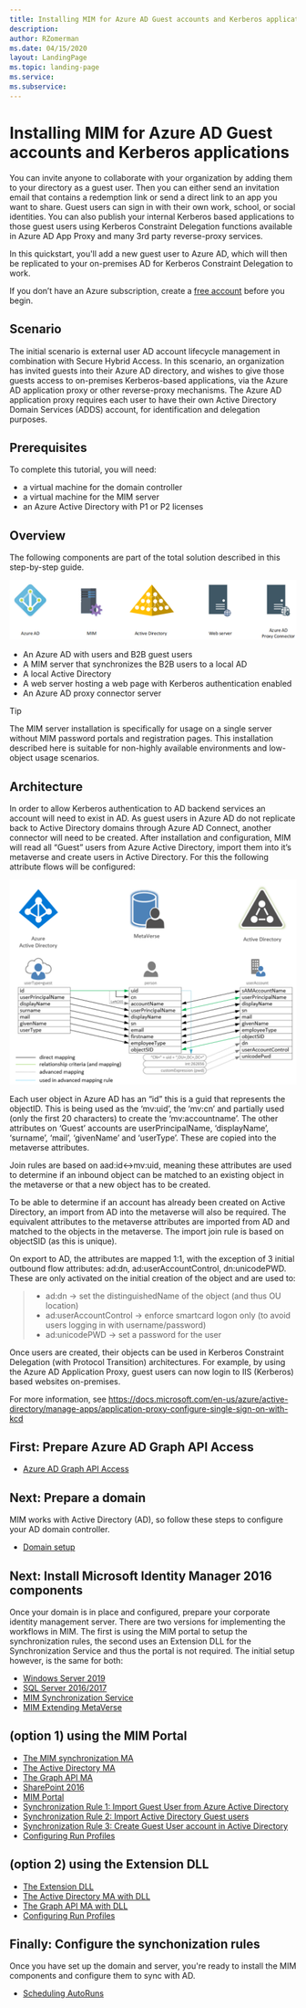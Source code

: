 ```yaml
---
title: Installing MIM for Azure AD Guest accounts and Kerberos applications
description: 
author: RZomerman
ms.date: 04/15/2020
layout: LandingPage
ms.topic: landing-page
ms.service: 
ms.subservice:
---
```

# Installing MIM for Azure AD Guest accounts and Kerberos applications

You can invite anyone to collaborate with your organization by adding them to your directory as a guest user. Then you can either send an invitation email that contains a redemption link or send a direct link to an app you want to share. Guest users can sign in with their own work, school, or social identities. You can also publish your internal Kerberos based applications to those guest users using Kerberos Constraint Delegation functions available in Azure AD App Proxy and many 3rd party reverse-proxy services.

In this quickstart, you'll add a new guest user to Azure AD, which will then be replicated to your on-premises AD for Kerberos Constraint Delegation to work.

If you don’t have an Azure subscription, create a [free account](https://azure.microsoft.com/free/?WT.mc_id=A261C142F) before you begin.

## Scenario
The initial scenario is external user AD account lifecycle management in combination with Secure Hybrid Access. In this scenario, an organization has invited guests into their Azure AD directory, and wishes to give those guests access to on-premises Kerberos-based applications, via the Azure AD application proxy or other reverse-proxy mechanisms. The Azure AD application proxy requires each user to have their own Active Directory Domain Services (ADDS) account, for identification and delegation purposes.

## Prerequisites

To complete this tutorial, you will need:
* a virtual machine for the domain controller
* a virtual machine for the MIM server
* an Azure Active Directory with P1 or P2 licenses

## Overview

The following components are part of the total solution described in this step-by-step guide.

![MIMB2BGuestKCDComponentsOverview](./images/1.Solution-Components.PNG)

-	An Azure AD with users and B2B guest users
-	A MIM server that synchronizes the B2B users to a local AD
-	A local Active Directory
-	A web server hosting a web page with Kerberos authentication enabled
-	An Azure AD proxy connector server
> [!TIP]
The MIM server installation is specifically for usage on a single server without MIM password portals and registration pages. This installation described here is suitable for non-highly available environments and low-object usage scenarios.

## Architecture

In order to allow Kerberos authentication to AD backend services an account will need to exist in AD. As guest users in Azure AD do not replicate back to Active Directory domains through Azure AD Connect, another connector will need to be created.
After installation and configuration, MIM will read all “Guest” users from Azure Active Directory, import them into it’s metaverse and create users in Active Directory.
For this the following attribute flows will be configured:

![AAD Guests MIM Rule Architecture](./images/1.Architecture.png)

Each user object in Azure AD has an “id” this is a guid that represents the objectID. This is being used as the ‘mv:uid’, the ‘mv:cn’ and partially used (only the first 20 characters) to create the ‘mv:accountname’. The other attributes on ‘Guest’ accounts are userPrincipalName, ‘displayName’, ‘surname’, ‘mail’, ‘givenName’ and ‘userType’. These are copied into the metaverse attributes. 

Join rules are based on aad:id<->mv:uid, meaning these attributes are used to determine if an inbound object can be matched to an existing object in the metaverse or that a new object has to be created.

To be able to determine if an account has already been created on Active Directory, an import from AD into the metaverse will also be required. The equivalent attributes to the metaverse attributes are imported from AD and matched to the objects in the metaverse. The import join rule is based on objectSID (as this is unique).

On export to AD, the attributes are mapped 1:1, with the exception of 3 initial outbound flow attributes: ad:dn, ad:userAccountControl, dn:unicodePWD. These are only activated on the initial creation of the object and are used to: 
> - ad:dn -> set the distinguishedName of the object (and thus OU location)
> - ad:userAccountControl -> enforce smartcard logon only (to avoid users logging in with username/password)
> - ad:unicodePWD -> set a password for the user

Once users are created, their objects can be used in Kerberos Constraint Delegation (with Protocol Transition) architectures. For example, by using the Azure AD Application Proxy, guest users can now login to IIS (Kerberos) based websites on-premises.

For more information, see https://docs.microsoft.com/en-us/azure/active-directory/manage-apps/application-proxy-configure-single-sign-on-with-kcd
## First: Prepare Azure AD Graph API Access
- [Azure AD Graph API Access](prepare-azure-ad-for-GraphAPI.md)

## Next: Prepare a domain
MIM works with Active Directory (AD), so follow these steps to configure your AD domain controller.
- [Domain setup](preparedomain.md)

## Next: Install Microsoft Identity Manager 2016 components
Once your domain is in place and configured, prepare your corporate identity management server. There are two versions for implementing the workflows in MIM. The first is using the MIM portal to setup the synchronization rules, the second uses an Extension DLL for the Synchronization Service and thus the portal is not required.
The initial setup however, is the same for both:

- [Windows Server 2019](prepare-server-ws-2019.md)
- [SQL Server 2016/2017](Install-SQL-server.md)
- [MIM Synchronization Service](install-mim-sync-service.md)
- [MIM Extending MetaVerse](extending-mv-schema.md)


## (option 1) using the MIM Portal 
- [The MIM synchronization MA](installing-MimMa.md)
- [The Active Directory MA](installing-ADMA.md)
- [The Graph API MA](installing-GraphAPIMA.md)
- [SharePoint 2016](installing-sharepoint-2016.md)
- [MIM Portal](install-mim-portal.md)
- [Synchronization Rule 1: Import Guest User from Azure Active Directory](rule1-import-from-aad.md)
- [Synchronization Rule 2: Import Active Directory Guest users](rule2-import-from-ad.md)
- [Synchronization Rule 3: Create Guest User account in Active Directory](rule3-export-to-ad.md)
- [Configuring Run Profiles](configuring-MA-runprofiles.md)

## (option 2) using the Extension DLL
- [The Extension DLL](extension-dll.md)
- [The Active Directory MA with DLL](installing-ADMA-dll-version.md)
- [The Graph API MA with DLL](installing-GraphAPIMA-dll.md)
- [Configuring Run Profiles](configuring-MA-runprofiles-dll.md)

## Finally: Configure the synchonization rules
Once you have set up the domain and server, you're ready to install the MIM components and configure them to sync with AD.

- [Scheduling AutoRuns](schedule-sync-runs.md)
